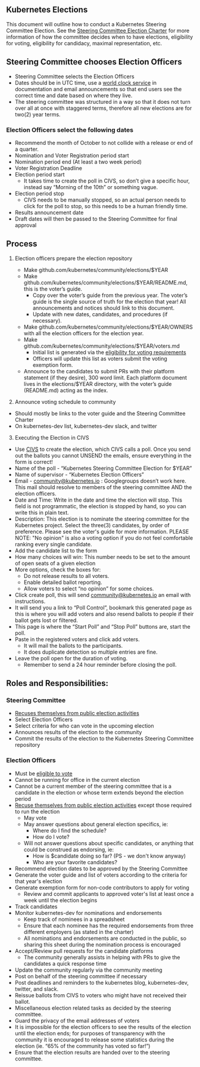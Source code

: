 ## Kubernetes Elections

This document will outline how to conduct a Kubernetes Steering Committee
Election. See the [Steering Committee Election Charter](https://git.k8s.io/steering/elections.md)
for more information of how the committee decides when to have elections,
eligibility for voting, eligibility for candidacy, maximal representation, etc.

## Steering Committee chooses Election Officers

- Steering Committee selects the Election Officers
- Dates should be in UTC time, use a [world clock service](https://www.timeanddate.com/worldclock/fixedtime.html?msg=Election+Test&iso=20181101T00&p1=%3A&ah=10) in documentation and email announcements so that end users see the correct time and date based on where they live.
- The steering committee was structured in a way so that it does not turn over all at once with staggered terms, therefore all new elections are for two(2) year terms.


### Election Officers select the following dates

- Recommend the month of October to not collide with a release or end of a quarter.
- Nomination and Voter Registration period start
- Nomination period end (At least a two week period)
- Voter Registration Deadline
- Election period start
  - It takes time to create the poll in CIVS, so don’t give a specific hour, instead say “Morning of the 10th” or something vague.
- Election period stop
  - CIVS needs to be manually stopped, so an actual person needs to click for the poll to stop, so this needs to be a human friendly time.
- Results announcement date
- Draft dates will then be passed to the Steering Committee for final approval

## Process

1. Election officers prepare the election repository
   - Make github.com/kubernetes/community/elections/$YEAR
   - Make github.com/kubernetes/community/elections/$YEAR/README.md, this is the voter’s guide.
     - Copy over the voter’s guide from the previous year. The voter’s guide is the single source of truth for the election that year! All announcements and notices should link to this document.
     - Update with new dates, candidates, and procedures (if necessary).
   - Make github.com/kubernetes/community/elections/$YEAR/OWNERS with all the election officers for the election year.
   - Make github.com/kubernetes/community/elections/$YEAR/voters.md
     - Initial list is generated via the [eligibility for voting requirements][eligible to vote]
     - Officers will update this list as voters submit the voting exemption form.
   - Announce to the candidates to submit PRs with their platform statement (if they desire), 300 word limit. Each platform document lives in the elections/$YEAR directory, with the voter’s guide (README.md) acting as the index.

2. Announce voting schedule to community

- Should mostly be links to the voter guide and the Steering Committee Charter
- On kubernetes-dev list, kubernetes-dev slack, and twitter

3. Executing the Election in CIVS

- Use [CIVS](http://civs.cs.cornell.edu/civs_create.html) to create the election, which CIVS calls a poll. Once you send out the ballots you cannot UNSEND the emails, ensure everything in the form is correct!
- Name of the poll - “Kubernetes Steering Committee Election for $YEAR”
- Name of supervisor - “Kubernetes Election Officers”
- Email - community@kubernetes.io : Googlegroups doesn’t work here. This mail should resolve to members of the steering committee AND the election officers.
- Date and Time: Write in the date and time the election will stop. This field is not programmatic, the election is stopped by hand, so you can write this in plain text.
- Description: This election is to nominate the steering committee for the Kubernetes project. Select the three(3) candidates, by order of preference. Please see the voter's guide for more information.  PLEASE NOTE: "No opinion" is also a voting option if you do not feel comfortable ranking every single candidate.
- Add the candidate list to the form
- How many choices will win: This number needs to be set to the amount of open seats of a given election
- More options, check the boxes for:
  - Do not release results to all voters.
  - Enable detailed ballot reporting.
  - Allow voters to select “no opinion” for some choices.
- Click create poll, this will send community@kubernetes.io an email with instructions.
- It will send you a link to “Poll Control”, bookmark this generated page as this is where you will add voters and also resend ballots to people if their ballot gets lost or filtered.
- This page is where the “Start Poll” and “Stop Poll” buttons are, start the poll.
- Paste in the registered voters and click add voters.
  - It will mail the ballots to the participants.
  - It does duplicate detection so multiple entries are fine.
- Leave the poll open for the duration of voting.
  - Remember to send a 24 hour reminder before closing the poll.

## Roles and Responsibilities:

### Steering Committee

- [Recuses themselves from public election activities][election-recusal]
- Select Election Officers
- Select criteria for who can vote in the upcoming election
- Announces results of the election to the community
- Commit the results of the election to the Kubernetes Steering Committee repository

### Election Officers

- Must be [eligible to vote]
- Cannot be running for office in the current election
- Cannot be a current member of the steering committee that is a candidate in the election or whose term extends beyond the election period
- [Recuse themselves from public election activities][election-recusal] except those required to run the election
  - May vote
  - May answer questions about general election specifics, ie:
    - Where do I find the schedule?
    - How do I vote?
  - Will not answer questions about specific candidates, or anything that could be construed as endorsing, ie:
    - How is $candidate doing so far? (PS - we don't know anyway)
    - Who are your favorite candidates?
- Recommend election dates to be approved by the Steering Committee
- Generate the voter guide and list of voters according to the criteria for that year's election
- Generate exemption form for non-code contributors to apply for voting
  - Review and commit applicants to approved voter's list at least once a week until the election begins
- Track candidates
- Monitor kubernetes-dev for nominations and endorsements
  - Keep track of nominees in a spreadsheet
  - Ensure that each nominee has the required endorsements from three different employers (as stated in the charter)
  - All nominations and endorsements are conducted in the public, so sharing this sheet during the nomination process is encouraged
- Accept/Review pull requests for the candidate platforms
  - The community generally assists in helping with PRs to give the candidates a quick response time
- Update the community regularly via the community meeting
- Post on behalf of the steering committee if necessary
- Post deadlines and reminders to the kubernetes blog, kubernetes-dev, twitter, and slack.
- Reissue ballots from CIVS to voters who might have not received their ballot.
- Miscellaneous election related tasks as decided by the steering committee.
- Guard the privacy of the email addresses of voters
- It is impossible for the election officers to see the results of the election until the election ends; for purposes of transparency with the community it is encouraged to release some statistics during the election (ie. “65% of the community has voted so far!”)
- Ensure that the election results are handed over to the steering committee.


[eligible to vote]: https://github.com/kubernetes/steering/blob/master/elections.md#eligibility-for-voting
[election-recusal]: https://github.com/kubernetes/steering/blob/master/elections.md#steering-committee-and-election-officer-recusal
